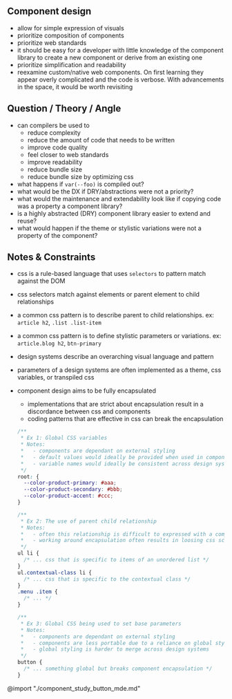 ## Component design

- allow for simple expression of visuals
- prioritize composition of components
- prioritize web standards
- it should be easy for a developer with little knowledge of the component library to create a new component or derive from an existing one
- prioritize simplification and readability
- reexamine custom/native web components. On first learning they appear overly complicated and the code is verbose. With advancements in the space, it would be worth revisiting

## Question / Theory / Angle

- can compilers be used to
  - reduce complexity
  - reduce the amount of code that needs to be written
  - improve code quality
  - feel closer to web standards
  - improve readability
  - reduce bundle size
  - reduce bundle size by optimizing css
- what happens if `var(--foo)` is compiled out?
- what would be the DX if DRY/abstractions were not a priority?
- what would the maintenance and extendability look like if copying code was a property a component library?
- is a highly abstracted (DRY) component library easier to extend and reuse?
- what would happen if the theme or stylistic variations were not a property of the component?

## Notes & Constraints

- css is a rule-based language that uses `selectors` to pattern match against the DOM
- css selectors match against elements or parent element to child relationships
- a common css pattern is to describe parent to child relationships. ex: `article h2`, `.list .list-item`
- a common css pattern is to define stylistic parameters or variations. ex: `article.blog h2`, `btn-primary`
- design systems describe an overarching visual language and pattern
- parameters of a design systems are often implemented as a theme, css variables, or transpiled css
- component design aims to be fully encapsulated

  - implementations that are strict about encapsulation result in a discordance between css and components
  - coding patterns that are effective in css can break the encapsulation

  ```css
  /**
   * Ex 1: Global CSS variables
   * Notes:
   *   - components are dependant on external styling
   *   - default values would ideally be provided when used in component
   *   - variable names would ideally be consistent across design systems for reuse
   */
  root: {
    --color-product-primary: #aaa;
    --color-product-secondary: #bbb;
    --color-product-accent: #ccc;
  }
  ```

  ```css
  /**
   * Ex 2: The use of parent child relationship
   * Notes:
   *   - often this relationship is difficult to expressed with a component framework that uses strict encapsulation
   *   - working around encapsulation often results in loosing css scoping
   */
  ul li {
    /* ... css that is specific to items of an unordered list */
  }
  ul.contextual-class li {
    /* ... css that is specific to the contextual class */
  }
  .menu .item {
    /* ... */
  }
  ```

  ```css
  /**
   * Ex 3: Global CSS being used to set base parameters
   * Notes:
   *   - components are dependant on external styling
   *   - components are less portable due to a reliance on global styling
   *   - global styling is harder to merge across design systems
   */
  button {
    /* ... something global but breaks component encapsulation */
  }
  ```

@import "./component_study_button_mde.md"
